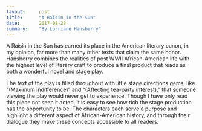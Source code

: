 ```yaml
---
layout:     post
title:      "A Raisin in the Sun"
date:       2017-08-28
summary:    "By Lorriane Hansberry"
---
```


A Raisin in the Sun has earned its place in the American literary canon, in my opinion, far more than many other texts that claim the same honor. Hansberry combines the realities of post WWII African-American life with the highest level of literary craft to produce a final product that reads as both a wonderful novel and stage play. 

The text of the play is filled throughout with little stage directions gems, like “(Maximum indifference)” and “(Affecting tea-party interest),” that someone viewing the play would never get to experience. Though I have only read this piece not seen it acted, it is easy to see how rich the stage production has the opportunity to be. The characters each serve a purpose and highlight a different aspect of African-American history, and through their dialogue they make these concepts accessible to all readers.  